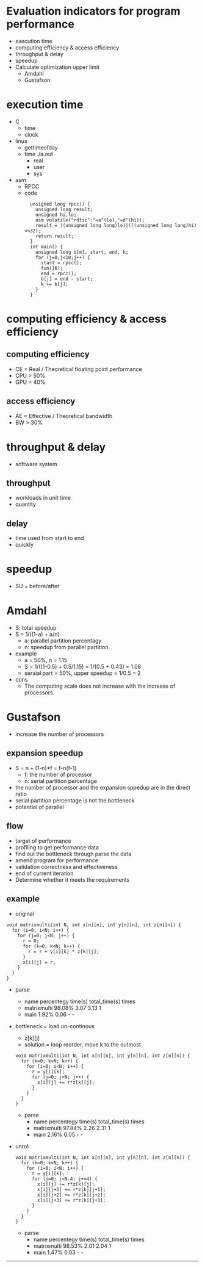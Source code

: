 # Evaluation indicators for program performance
- execution time
- computing efficiency & access efficiency
- throughput & delay
- speedup
- Calculate optimization upper limit
  - Amdahl
  - Gustafson

# execution time
- C
  - time
  - clock
- linux
  - gettimeofday
  - time ./a.out
    - real
    - user
    - sys
- asm
  - RPCC
  - code
    ```
      unsigned long rpcc() {
        unsigned long result;
        unsigned hi,lo;
        asm volatile("rdtsc":"=a"(lo),"=d"(hi));
        result = ((unsigned long long)lo)|(((unsigned long long)hi)<<32);
        return result;
      }
      int main() {
        unsigned long b[m], start, end, k;
        for (j=0;j<10;j++) {
          start = rpcc();
          fun(16);
          end = rpcc();
          b[j] = end - start;
          k += b[j];
        }
      }
    ```

# computing efficiency & access efficiency
## computing efficiency
- CE = Real / Theoretical floating point performance
- CPU > 50%
- GPU > 40%
## access efficiency
- AE = Effective / Theoretical bandwidth
- BW > 30%

# throughput & delay
- software system
## throughput
- workloads in unit time
- quantity
## delay
- time used from start to end
- quickly

# speedup
- SU = before/after

# Amdahl
- S: total speedup
- S = 1/((1-a) + a/n)
  - a: parallel partition percentagy
  - n: speedup from parallel partition
- example
  - a = 50%, n = 1.15
  - S = 1/((1-0.5) + 0.5/1.15) = 1/(0.5 + 0.43) = 1.08
  - seraial part = 50%, upper speedup = 1/0.5 = 2
- cons
  - The computing scale does not increase with the increase of processors
  
# Gustafson
- increase the number of processors

## expansion speedup
- S = n + (1-n)*f = f-n(f-1)
  - f: the number of processor
  - n: serial partition percentage
- the number of processor and the expansion sppedup are in the direct ratio
- serial partition percentage is not the bottleneck
- potential of parallel

## flow
- target of performance 
- profiling to get performance data
- find out the bottleneck through parse the data
- amend program for performance
- validation correctness and effectiveness
- end of current iteration
- Determine whether it meets the requirements

## example
- original
```
void matrixmulti(int N, int x[n][n], int y[n][n], int z[n][n]) {
  for (i=0; i<N; i++) {
    for (j=0; j<N; j++) {
      r = 0;
      for (k=0; k<N; k++) {
        r = r + y[i][k] * z[k][j];
      }
      x[i][j] = r;
    }
  }
}
```
  - parse
    - name        percentegy time(s) total_time(s) times
    - matrixmulti 98.08%  3.07  3.13  1
    - main        1.92%   0.06  -     -

- bottleneck = load un-continous 
  - z[k][j]
  - solution = loop reorder, move k to the outmost
  ```
  void matrixmulti(int N, int x[n][n], int y[n][n], int z[n][n]) {
    for (k=0; k<N; k++) {
      for (i=0; i<N; i++) {
        r = y[i][k];
        for (j=0; j<N; j++) {
          x[i][j] += r*z[k][j];
        }
      }
    }
  }
  ```
  - parse
    - name        percentegy time(s) total_time(s) times
    - matrixmulti 97.84%  2.26  2.31  1
    - main        2.16%   0.05  -     -

- unroll
  ```
  void matrixmulti(int N, int x[n][n], int y[n][n], int z[n][n]) {
    for (k=0; k<N; k++) {
      for (i=0; i<N; i++) {
        r = y[i][k];
        for (j=0; j<N-4; j+=4) {
          x[i][j] += r*z[k][j];
          x[i][j+1] += r*z[k][j+1];
          x[i][j+2] += r*z[k][j+2];
          x[i][j+3] += r*z[k][j+3];
        }
      }
    }
  }
  ```
  - parse
    - name        percentegy time(s) total_time(s) times
    - matrixmulti 98.53%  2.01  2.04  1
    - main        1.47%   0.03  -     -

---

